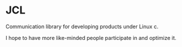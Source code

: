 # JCL
Communication library for developing products under Linux c.   

I hope to have more like-minded people participate in and optimize it.
